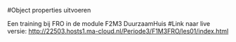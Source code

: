 #Object properties uitvoeren
 
Een training bij FRO in de module F2M3 DuurzaamHuis
#Link naar live versie: http://22503.hosts1.ma-cloud.nl/Periode3/F1M3FRO/les01/index.html